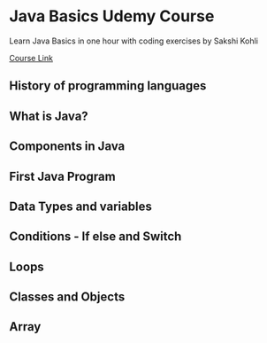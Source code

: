 # Java Basics Udemy Course
  Learn Java Basics in one hour with coding exercises by Sakshi Kohli

[Course Link](https://www.udemy.com/course/learn-java-basics/)

## History of programming languages 

### 

###

## What is Java?

###



## Components in Java

###

## First Java Program

## Data Types and variables

## Conditions - If else and Switch

## Loops

## Classes and Objects

## Array

